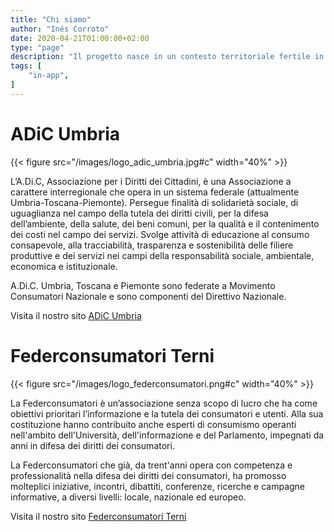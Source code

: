 ```yaml
---
title: "Chi siamo"
author: "Inés Corroto"
date: 2020-04-21T01:00:00+02:00
type: "page"
description: "Il progetto nasce in un contesto territoriale fertile in cui, nei mesi passati, sono state promosse numerose iniziative sul tema dell’economia circolare. Conosci tutti i nostri progetti."
tags: [
    "in-app",
]
---
```


# ADiC Umbria

{{< figure src="/images/logo_adic_umbria.jpg#c" width="40%" >}}

L’A.Di.C, Associazione per i Diritti dei Cittadini, è una Associazione a carattere
interregionale che opera in un sistema federale (attualmente Umbria-Toscana-Piemonte).
Persegue finalità di solidarietà sociale, di uguaglianza nel campo della tutela dei diritti
civili, per la difesa dell’ambiente, della salute, dei beni comuni, per la qualità e il
contenimento dei costi nel campo dei servizi. Svolge attività di educazione al consumo
consapevole, alla tracciabilità, trasparenza e sostenibilità delle filiere produttive e dei
servizi nei campi della responsabilità sociale, ambientale, economica e istituzionale.

A.Di.C. Umbria, Toscana e Piemonte sono federate a Movimento Consumatori Nazionale e sono
componenti del Direttivo Nazionale.

Visita il nostro sito [ADiC Umbria](http://www.adicumbria.it "ADiC Umbria")

# Federconsumatori Terni

{{< figure src="/images/logo_federconsumatori.png#c" width="40%" >}}

La Federconsumatori è un’associazione senza scopo di lucro che ha come obiettivi prioritari
l’informazione e la tutela dei consumatori e utenti. Alla sua costituzione hanno
contribuito anche esperti di consumismo operanti nell'ambito dell'Università,
dell'informazione e del Parlamento, impegnati da anni in difesa dei diritti dei consumatori.

La Federconsumatori che già, da trent'anni opera con competenza e professionalità nella
difesa dei diritti dei consumatori, ha promosso molteplici iniziative, incontri, dibattiti,
conferenze, ricerche e campagne informative, a diversi livelli: locale, nazionale ed europeo.

Visita il nostro sito [Federconsumatori Terni](http://www.federconsumatoriterni.it/ "Federconsumatori Terni")
